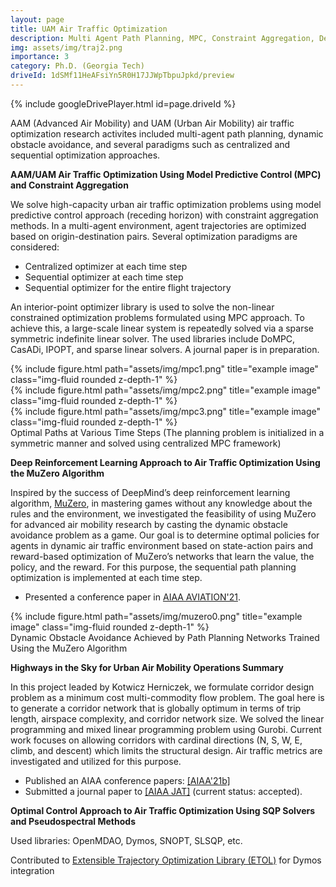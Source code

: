 ```yaml
---
layout: page
title: UAM Air Traffic Optimization
description: Multi Agent Path Planning, MPC, Constraint Aggregation, Deep RL, MuZero Algorithm, Pseudospectral Methods 
img: assets/img/traj2.png  
importance: 3
category: Ph.D. (Georgia Tech)
driveId: 1dSMf11HeAFsiYn5R0H17JJWpTbpuJpkd/preview
---
```



<!-- https://drive.google.com/file/d/1dSMf11HeAFsiYn5R0H17JJWpTbpuJpkd/view?usp=sharing -->


{% include googleDrivePlayer.html id=page.driveId %}

AAM (Advanced Air Mobility) and UAM (Urban Air Mobility) air traffic optimization research activites included multi-agent path planning, dynamic obstacle avoidance, and several paradigms such as centralized and sequential optimization approaches. <!---Problems are formulated using different approaches such as model predictive control (MPC) approach, deep reinforcement learning techniques, and optimal control via pseudospectral methods. Constraint aggregation is also investigated and utilized for this purpose. --->

**AAM/UAM Air Traffic Optimization Using Model Predictive Control (MPC) and Constraint Aggregation**

We solve high-capacity urban air traffic optimization problems using model predictive control approach (receding horizon) with constraint aggregation methods. In a multi-agent environment, agent trajectories are optimized based on origin-destination pairs. Several optimization paradigms are considered: 
  - Centralized optimizer at each time step 
  - Sequential optimizer at each time step
  - Sequential optimizer for the entire flight trajectory

An interior-point optimizer library is used to solve the non-linear constrained optimization problems formulated using MPC approach. To achieve this, a large-scale linear system is repeatedly solved via a sparse symmetric indefinite linear solver. The used libraries include DoMPC, CasADi, IPOPT, and sparse linear solvers. A journal paper is in preparation.

<div class="row">
    <div class="col-sm mt-3 mt-md-0">
        {% include figure.html path="assets/img/mpc1.png" title="example image" class="img-fluid rounded z-depth-1" %}
    </div>
    <div class="col-sm mt-3 mt-md-0">
        {% include figure.html path="assets/img/mpc2.png" title="example image" class="img-fluid rounded z-depth-1" %}
    </div>
    <div class="col-sm mt-3 mt-md-0">
        {% include figure.html path="assets/img/mpc3.png" title="example image" class="img-fluid rounded z-depth-1" %}
    </div>
</div>
<div class="caption">
    Optimal Paths at Various Time Steps (The planning problem is initialized in a symmetric manner and solved using centralized MPC framework)  
</div> 
 
 
**Deep Reinforcement Learning Approach to Air Traffic Optimization Using the MuZero Algorithm**  

  Inspired by the success of DeepMind’s deep reinforcement learning algorithm, <a href="https://deepmind.com/blog/article/muzero-mastering-go-chess-shogi-and-atari-without-rules">MuZero</a>, in mastering games without any knowledge about the rules and the environment, we investigated the feasibility of using MuZero for advanced air mobility research by casting the dynamic obstacle avoidance problem as a game. Our goal is to determine optimal policies for agents in dynamic air traffic environment based on state-action pairs and reward-based optimization of MuZero’s networks that learn the value, the policy, and the reward. For this purpose, the sequential path planning optimization is implemented at each time step.
 
 - Presented a conference paper in <a href="https://arc.aiaa.org/doi/10.2514/6.2021-2377">AIAA AVIATION'21</a>.
  
  
<div class="row">
    <div class="col-sm mt-3 mt-md-0">
        {% include figure.html path="assets/img/muzero0.png" title="example image" class="img-fluid rounded z-depth-1" %}
    </div>
</div>
<div class="caption">
    Dynamic Obstacle Avoidance Achieved by Path Planning Networks Trained Using the MuZero Algorithm  
</div>


**Highways in the Sky for Urban Air Mobility Operations Summary**

In this project leaded by Kotwicz Herniczek, we formulate corridor design problem as a minimum cost multi-commodity flow problem. The goal here is to generate a corridor network that is globally optimum in terms of trip length, airspace complexity, and corridor network size. We solved the linear programming and mixed linear programming problem using Gurobi. Current work focuses on allowing corridors with cardinal directions (N, S, W, E, climb, and descent) which limits the structural design. Air traffic metrics are investigated and utilized for this purpose.
    
 - Published an AIAA conference papers: <a href="https://arc.aiaa.org/doi/10.2514/6.2021-2376">[AIAA'21b]</a>
 - Submitted a journal paper to <a href="https://arc.aiaa.org/journal/jat">[AIAA JAT]</a> (current status: accepted).


     
 **Optimal Control Approach to Air Traffic Optimization Using SQP Solvers and Pseudospectral Methods**  

  Used libraries: OpenMDAO, Dymos, SNOPT, SLSQP, etc.
 
  Contributed to <a href="https://olasanni1.github.io/ETOL/index.html">Extensible Trajectory Optimization Library (ETOL)</a> for Dymos integration

  
  
  
   
